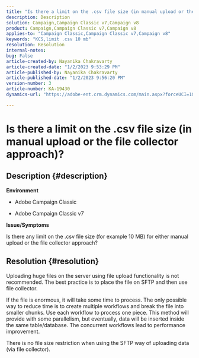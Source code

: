 ```yaml
---
title: "Is there a limit on the .csv file size (in manual upload or the file collector approach)?"
description: Description
solution: Campaign,Campaign Classic v7,Campaign v8
product: Campaign,Campaign Classic v7,Campaign v8
applies-to: "Campaign Classic,Campaign Classic v7,Campaign v8"
keywords: "KCS,limit .csv 10 mb"
resolution: Resolution
internal-notes: 
bug: False
article-created-by: Nayanika Chakravarty
article-created-date: "1/2/2023 9:53:29 PM"
article-published-by: Nayanika Chakravarty
article-published-date: "1/2/2023 9:56:20 PM"
version-number: 3
article-number: KA-19430
dynamics-url: "https://adobe-ent.crm.dynamics.com/main.aspx?forceUCI=1&pagetype=entityrecord&etn=knowledgearticle&id=2e7597de-e78a-ed11-81ac-6045bd006c82"

---
```

# Is there a limit on the .csv file size (in manual upload or the file collector approach)?

## Description {#description}


<b>Environment</b>

- Adobe Campaign Classic

- Adobe Campaign Classic v7

<b>Issue/Symptoms</b>

Is there any limit on the .csv file size (for example 10 MB) for either manual upload or the file collector approach?


## Resolution {#resolution}


Uploading huge files on the server using file upload functionality is not recommended. The best practice is to place the file on SFTP and then use file collector.

If the file is enormous, it will take some time to process. The only possible way to reduce time is to create multiple workflows and break the file into smaller chunks. Use each workflow to process one piece. This method will provide with some parallelism, but eventually, data will be inserted inside the same table/database. The concurrent workflows lead to performance improvement.

There is no file size restriction when using the SFTP way of uploading data (via file collector).
